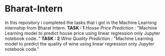 # Bharat-Intern
In this repository i completed the tasks that i got in the Machine Learning internship from Bharat Intern.
**TASK : 1**
_House Price Prediction :_
"Machine Learning model to predict house price using linear regression only Jupyter notebook code.."
**TASK : 2**
_Wine Quality Prediction :_
"Machine Learning model to predict the quality of wine using linear regression only Jupyter notebook code."
